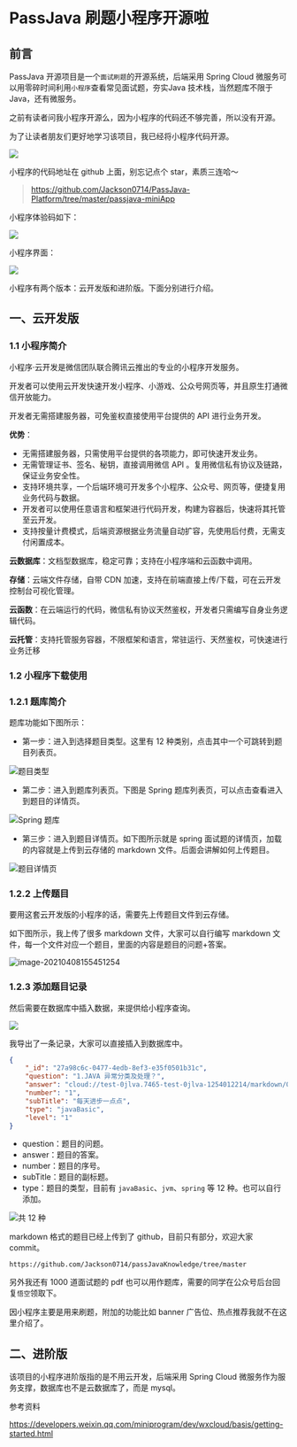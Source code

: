 # PassJava 刷题小程序开源啦

## 前言

PassJava 开源项目是一个`面试刷题`的开源系统，后端采用 Spring Cloud 微服务可以用零碎时间利用`小程序`查看常见面试题，夯实Java 技术栈，当然题库不限于 Java，还有微服务。

之前有读者问我小程序开源么，因为小程序的代码还不够完善，所以没有开源。

为了让读者朋友们更好地学习该项目，我已经将小程序代码开源。

![](http://cdn.jayh.club/uPic/image-20210408151208528.png)

小程序的代码地址在 github 上面，别忘记点个 star，素质三连哈～

> https://github.com/Jackson0714/PassJava-Platform/tree/master/passjava-miniApp

小程序体验码如下：

![](http://cdn.jayh.club/uPic/687474703a2f2f63646e2e6a6179682e636c75622f626c6f672f32303230303430352f696b386834554974646e53412e6a70673f696d616765736c696d.jpeg)

小程序界面：

![](http://cdn.jayh.club/uPic/687474703a2f2f63646e2e6a6179682e636c75622f626c6f672f32303230303430352f706a664a4e66756958566e462e676966.gif)

小程序有两个版本：云开发版和进阶版。下面分别进行介绍。

## 一、云开发版

### 1.1 小程序简介

小程序·云开发是微信团队联合腾讯云推出的专业的小程序开发服务。

开发者可以使用云开发快速开发小程序、小游戏、公众号网页等，并且原生打通微信开放能力。

开发者无需搭建服务器，可免鉴权直接使用平台提供的 API 进行业务开发。

**优势**：

- 无需搭建服务器，只需使用平台提供的各项能力，即可快速开发业务。
- 无需管理证书、签名、秘钥，直接调用微信 API 。复用微信私有协议及链路，保证业务安全性。
- 支持环境共享，一个后端环境可开发多个小程序、公众号、网页等，便捷复用业务代码与数据。
- 开发者可以使用任意语言和框架进行代码开发，构建为容器后，快速将其托管至云开发。
- 支持按量计费模式，后端资源根据业务流量自动扩容，先使用后付费，无需支付闲置成本。

**云数据库**：文档型数据库，稳定可靠；支持在小程序端和云函数中调用。

**存储**：云端文件存储，自带 CDN 加速，支持在前端直接上传/下载，可在云开发控制台可视化管理。

**云函数**：在云端运行的代码，微信私有协议天然鉴权，开发者只需编写自身业务逻辑代码。

**云托管**：支持托管服务容器，不限框架和语言，常驻运行、天然鉴权，可快速进行业务迁移

### 1.2 小程序下载使用

### 1.2.1 题库简介

题库功能如下图所示：

- 第一步：进入到选择题目类型。这里有 12 种类别，点击其中一个可跳转到题目列表页。

![题目类型](http://cdn.jayh.club/uPic/image-20210409104555914.png)

- 第二步：进入到题库列表页。下图是 Spring 题库列表页，可以点击查看进入到题目的详情页。

![Spring 题库](http://cdn.jayh.club/uPic/image-20210409105317188.png)

- 第三步：进入到题目详情页。如下图所示就是 spring 面试题的详情页，加载的内容就是上传到云存储的 markdown 文件。后面会讲解如何上传题目。

![题目详情页](http://cdn.jayh.club/uPic/image-20210409105431567.png)

### 1.2.2 上传题目

要用这套云开发版的小程序的话，需要先上传题目文件到云存储。

如下图所示，我上传了很多 markdown 文件，大家可以自行编写 markdown 文件，每一个文件对应一个题目，里面的内容是题目的问题+答案。

![image-20210408155451254](http://cdn.jayh.club/uPic/image-20210408155451254.png)

### 1.2.3 添加题目记录

然后需要在数据库中插入数据，来提供给小程序查询。

![](http://cdn.jayh.club/uPic/image-20210408171322177.png)

我导出了一条记录，大家可以直接插入到数据库中。

```json
{
	"_id": "27a98c6c-0477-4edb-8ef3-e35f0501b31c",
	"question": "1.JAVA 异常分类及处理？",
	"answer": "cloud://test-0jlva.7465-test-0jlva-1254012214/markdown/02_JavaBasic/一、JAVA 异常分类及处理.md",
	"number": "1",
	"subTitle": "每天进步一点点",
	"type": "javaBasic",
	"level": "1"
}
```

- question：题目的问题。
- answer：题目的答案。
- number：题目的序号。
- subTitle：题目的副标题。
- type：题目的类型，目前有 `javaBasic`、`jvm`、`spring` 等 12 种。也可以自行添加。

![共 12 种](http://cdn.jayh.club/uPic/image-20210409104027249.png)

markdown 格式的题目已经上传到了 github，目前只有部分，欢迎大家 commit。

``` http
https://github.com/Jackson0714/passJavaKnowledge/tree/master
```

另外我还有 1000 道面试题的 pdf 也可以用作题库，需要的同学在公众号后台回复`悟空`领取下。

因小程序主要是用来刷题，附加的功能比如 banner 广告位、热点推荐我就不在这里介绍了。

## 二、进阶版

该项目的小程序进阶版指的是不用云开发，后端采用 Spring Cloud 微服务作为服务支撑，数据库也不是云数据库了，而是 mysql。







参考资料

https://developers.weixin.qq.com/miniprogram/dev/wxcloud/basis/getting-started.html